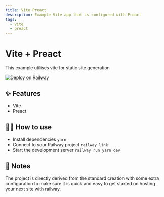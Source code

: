 ```yaml
---
title: Vite Preact
description: Example Vite app that is configured with Preact
tags:
  - vite
  - preact
---
```


# Vite + Preact
This example utilises vite for static site generation

[![Deploy on Railway](https://railway.app/button.svg)](https://railway.app/new?template=https%3A%2F%2Fgithub.com%2Frailwayapp%2Fexamples%2Ftree%2Fmaster%2Fexamples%2Fvite-preact)

## ✨ Features

- Vite
- Preact

## 💁‍♀️ How to use

- Install dependencies `yarn`
- Connect to your Railway project `railway link`
- Start the development server `railway run yarn dev`

## 📝 Notes

The project is directly derived from the standard creation with some extra configuration to make sure it is quick and easy to get started on hosting your next site with railway. 

